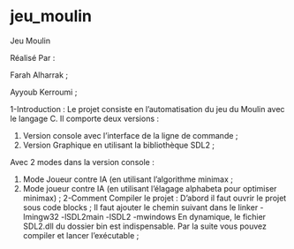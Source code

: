 # jeu_moulin
Jeu Moulin
 
Réalisé Par :

Farah Alharrak ;

Ayyoub Kerroumi ;




1-Introduction :
Le projet consiste en l’automatisation du jeu du Moulin avec le langage C.
Il comporte deux versions :
1.	Version console avec l’interface de la ligne de commande ;
2.	Version Graphique en utilisant la bibliothèque SDL2 ;

Avec 2 modes dans la version console :
1.	Mode Joueur contre IA (en utilisant l’algorithme minimax ;
2.	Mode joueur contre IA (en utilisant l’élagage alphabeta pour optimiser minimax) ;
2-Comment Compiler le projet :
D’abord il faut ouvrir le projet sous code blocks ;
Il faut ajouter le chemin suivant dans le linker -lmingw32 -lSDL2main -lSDL2 -mwindows 
En dynamique, le fichier SDL2.dll du dossier bin est indispensable.
Par la suite vous pouvez compiler et lancer l’exécutable ;

